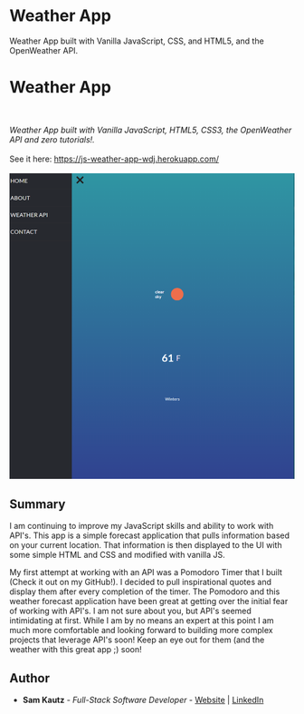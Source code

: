 # Weather App
Weather App built with Vanilla JavaScript, CSS, and HTML5, and the OpenWeather API.

# Weather App

<br>

_Weather App built with Vanilla JavaScript, HTML5, CSS3, the OpenWeather API and zero tutorials!._
<br>
<br>
See it here: https://js-weather-app-wdj.herokuapp.com/
<br>
<br>
<img src="/images/weather-app.png">
  
## Summary

I am continuing to improve my JavaScript skills and ability to work with API's. This app is a simple forecast application that pulls information based
on your current location. That information is then displayed to the UI with some simple HTML and CSS and modified with vanilla JS. 

My first attempt at working with an API was a Pomodoro Timer that I built (Check it out on my GitHub!). I decided to pull inspirational quotes and 
display them after every completion of the timer. The Pomodoro and this weather forecast application have been great at getting over the initial 
fear of working with API's. I am not sure about you, but API's seemed intimidating at first. While I am by no means an expert at this point I am
much more comfortable and looking forward to building more complex projects that leverage API's soon! Keep an eye out for them (and the weather with
this great app ;) soon!

## Author

* **Sam Kautz** - *Full-Stack Software Developer* - [Website](https://samkautzresume.dev/) | [LinkedIn](https://www.linkedin.com/in/sam-k-64455416a/)
